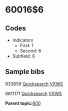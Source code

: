 # 60016$6

## Codes

-   Indicators
    -   First: 1
    -   Second: 6
-   Subfield: 6

## Sample bibs

933659 [Quicksearch](https://search.library.yale.edu/catalog/933659) [VXWS](http://prodorbis.library.yale.edu:7014/vxws/GetHoldingsService?bibId=933659)

6811171 [Quicksearch](https://search.library.yale.edu/catalog/6811171) [VXWS](http://prodorbis.library.yale.edu:7014/vxws/GetHoldingsService?bibId=6811171)

**Parent topic:**[600](../../tags/600/600.md)

